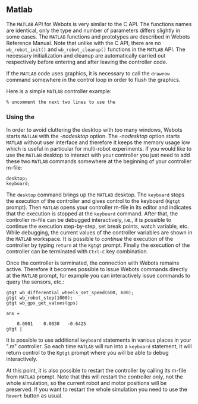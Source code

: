 ## Matlab

The `MATLAB` API for Webots is very similar to the C API. The functions names
are identical, only the type and number of parameters differs slightly in some
cases. The `MATLAB` functions and prototypes are described in Webots Reference
Manual. Note that unlike with the C API, there are no `wb_robot_init()` and
`wb_robot_cleanup()` functions in the `MATLAB`  API. The necessary
initialization and cleanup are automatically carried out respectively before
entering and after leaving the controller code.

If the `MATLAB` code uses graphics, it is necessary to call the `drawnow`
command somewhere in the control loop in order to flush the graphics.

Here is a simple `MATLAB` controller example:

```
% uncomment the next two lines to use the 
```



### Using the 

In order to avoid cluttering the desktop with too many windows, Webots starts
`MATLAB` with the *-nodesktop* option. The *-nodesktop* option starts `MATLAB`
without user interface and therefore it keeps the memory usage low which is
useful in particular for multi-robot experiments. If you would like to use the
`MATLAB` desktop to interact with your controller you just need to add these two
`MATLAB` commands somewhere at the beginning of your controller m-file:


```
desktop;
keyboard;
```

The `desktop` command brings up the `MATLAB` desktop. The `keyboard` stops the
execution of the controller and gives control to the keyboard (`Kgtgt` prompt).
Then `MATLAB` opens your controller m-file in its editor and indicates that the
execution is stopped at the `keyboard` command. After that, the controller
m-file can be debugged interactively, i.e., it is possible to continue the
execution step-by-step, set break points, watch variable, etc. While debugging,
the current values of the controller variables are shown in the `MATLAB`
workspace. It is possible to *continue* the execution of the controller by
typing `return` at the `Kgtgt` prompt. Finally the execution of the controller
can be terminated with `Ctrl-C` key combination.

Once the controller is terminated, the connection with Webots remains active.
Therefore it becomes possible to issue Webots commands directly at the `MATLAB`
prompt, for example you can interactively issue commands to query the sensors,
etc.:


```
gtgt wb_differential_wheels_set_speed(600, 600);
gtgt wb_robot_step(1000);
gtgt wb_gps_get_values(gps)

ans =

    0.0001    0.0030   -0.6425
gtgt |
```

It is possible to use additional `keyboard` statements in various places in your
".m" controller. So each time `MATLAB` will run into a `keyboard` statement, it
will return control to the `Kgtgt` prompt where you will be able to debug
interactively.

At this point, it is also possible to restart the controller by calling its
m-file from `MATLAB` prompt. Note that this will restart the controller only,
not the whole simulation, so the current robot and motor positions will be
preserved. If you want to restart the whole simulation you need to use the
`Revert` button as usual.

